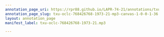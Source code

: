 ```yaml
---
annotation_page_uri: https://rpr88.github.io/LAPR-74-21/annotations/txu-oclc-768426768-1973-21-mp3-canvas-1-0-0-1-36.json
annotation_page_slug: txu-oclc-768426768-1973-21-mp3-canvas-1-0-0-1-36
layout: annotation_page
manifest_label: txu-oclc-768426768-1973-21.mp3

---
```

